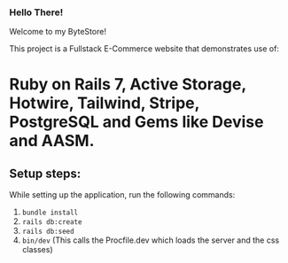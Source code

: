 ### Hello There!

Welcome to my ByteStore!

This project is a Fullstack E-Commerce website that demonstrates use of:
# Ruby on Rails 7, Active Storage, Hotwire, Tailwind, Stripe, PostgreSQL and Gems like Devise and AASM.

## Setup steps:
While setting up the application, run the following commands:
1. `bundle install`
2. `rails db:create`
3. `rails db:seed`
4. `bin/dev`      (This calls the Procfile.dev which loads the server and the css classes)
